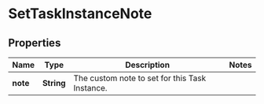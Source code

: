 

# SetTaskInstanceNote


## Properties

| Name | Type | Description | Notes |
|------------ | ------------- | ------------- | -------------|
|**note** | **String** | The custom note to set for this Task Instance. |  |



